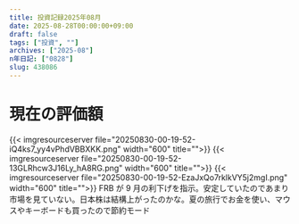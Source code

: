 ```yaml
---
title: 投資記録2025年08月
date: 2025-08-28T00:00:00+09:00
draft: false
tags: ["投資", ""]
archives: ["2025-08"]
n年日記: ["0828"]
slug: 438086
---
```


# 現在の評価額

{{< imgresourceserver file="20250830-00-19-52-iQ4ks7_yy4vPhdVBBXKK.png" width="600" title="">}}
{{< imgresourceserver file="20250830-00-19-52-13GLRhcw3J16Ly_hA8RG.png" width="600" title="">}}
{{< imgresourceserver file="20250830-00-19-52-EzaJxQo7rklkVY5j2mgI.png" width="600" title="">}}
FRB が 9 月の利下げを指示。安定していたのであまり市場を見ていない。日本株は結構上がったのかな。夏の旅行でお金を使い、マウスやキーボードも買ったので節約モード
